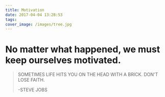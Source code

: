 ```yaml
---
title: Motivation
date: 2017-04-04 13:28:53
tags:
cover_image: /images/tree.jpg
---
```


# No matter what happened, we must keep ourselves motivated.

> SOMETIMES LIFE HITS YOU ON THE HEAD WITH A BRICK. DON'T LOSE FAITH.
>
> -STEVE JOBS
